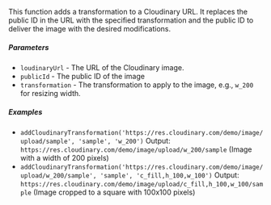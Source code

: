 This function adds a transformation to a Cloudinary URL. It replaces the public ID in the URL with the specified transformation and the public ID to deliver the image with the desired modifications.

##### Parameters
* `loudinaryUrl` - The URL of the Cloudinary image.
* `publicId` - The public ID of the image
* `transformation` - The transformation to apply to the image, e.g., `w_200` for resizing width.

##### Examples
* `addCloudinaryTransformation('https://res.cloudinary.com/demo/image/upload/sample', 'sample', 'w_200')` Output: `https://res.cloudinary.com/demo/image/upload/w_200/sample` (Image with a width of 200 pixels)
* `addCloudinaryTransformation('https://res.cloudinary.com/demo/image/upload/w_200/sample', 'sample', 'c_fill,h_100,w_100')` Output: `https://res.cloudinary.com/demo/image/upload/c_fill,h_100,w_100/sample` (Image cropped to a square with 100x100 pixels) 
